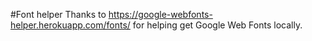 #Font helper
Thanks to <https://google-webfonts-helper.herokuapp.com/fonts/> for helping get Google Web Fonts locally.